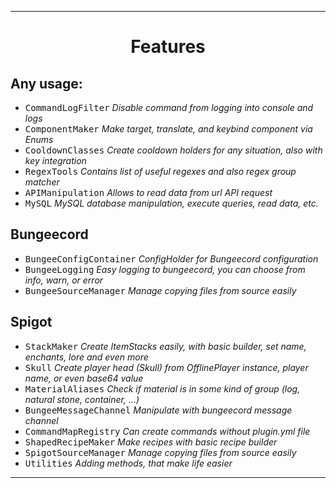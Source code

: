 ***

<h1 align=center >Features</h1>

## Any usage:

- <kbd>CommandLogFilter</kbd> *Disable command from logging into console and logs*
- <kbd>ComponentMaker</kbd> *Make target, translate, and keybind component via Enums*
- <kbd>CooldownClasses</kbd> *Create cooldown holders for any situation, also with key integration*
- <kbd>RegexTools</kbd> *Contains list of useful regexes and also regex group matcher*
- <kbd>APIManipulation</kbd> *Allows to read data from url API request*
- <kbd>MySQL</kbd> *MySQL database manipulation, execute queries, read data, etc.*

## Bungeecord

- <kbd>BungeeConfigContainer</kbd> *ConfigHolder for Bungeecord configuration*
- <kbd>BungeeLogging</kbd> *Easy logging to bungeecord, you can choose from info, warn, or error*
- <kbd>BungeeSourceManager</kbd> *Manage copying files from source easily*

## Spigot

- <kbd>StackMaker</kbd> *Create ItemStacks easily, with basic builder, set name, enchants, lore and even more*
- <kbd>Skull</kbd> *Create player head (Skull) from OfflinePlayer instance, player name, or even base64 value*
- <kbd>MaterialAliases</kbd> *Check if material is in some kind of group (log, natural stone, container, ...)*
- <kbd>BungeeMessageChannel</kbd> *Manipulate with bungeecord message channel*
- <kbd>CommandMapRegistry</kbd> *Can create commands without plugin.yml file*
- <kbd>ShapedRecipeMaker</kbd> *Make recipes with basic recipe builder*
- <kbd>SpigotSourceManager</kbd> *Manage copying files from source easily*
- <kbd>Utilities</kbd> *Adding methods, that make life easier*

***
